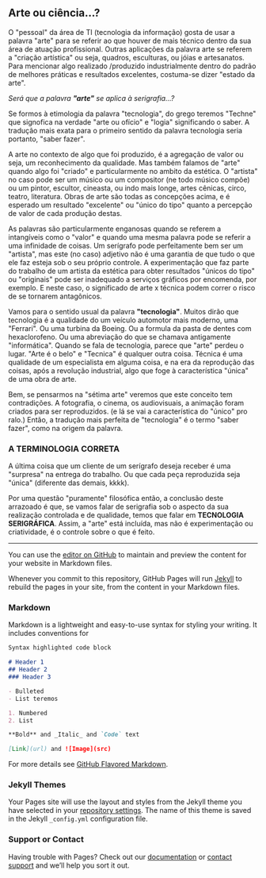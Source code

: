 ## Arte ou ciência...?

O "pessoal" da área de TI (tecnologia da informação) gosta de usar a palavra "arte" para se referir ao que houver de mais técnico dentro da sua área de atuação profissional. Outras aplicações da palavra arte se referem a "criação artística" ou seja, quadros, esculturas, ou jóias e artesanatos. Para mencionar algo realizado /produzido industrialmente dentro do padrão de melhores práticas e resultados excelentes, costuma-se dizer "estado da arte".

*Será que a palavra **"arte"** se aplica à serigrafia...?*

Se formos à etimologia da palavra "tecnologia", do grego teremos "Techne" que signofica na verdade "arte ou ofício" e "logia" significando o saber. A tradução mais exata para o primeiro sentido da palavra tecnologia seria portanto, "saber fazer".

A arte no contexto de algo que foi produzido, é a agregação de valor ou seja, um reconhecimento da qualidade.
Mas também falamos de "arte" quando algo foi "criado" e particularmente no ambito da estética.
O "artista" no caso pode ser um músico ou um compositor (ne todo músico compõe) ou um pintor, escultor, cineasta, ou indo mais longe, artes cênicas, circo, teatro, literatura. Obras de arte são todas as concepções acima, e é esperado um resultado "excelente" ou "único do tipo" quanto a percepção de valor de cada produção destas.

As palavras são particularmente enganosas quando se referem a intangíveis como o "valor" e quando uma mesma palavra pode se referir a uma infinidade de coisas. Um serígrafo pode perfeitamente bem ser um "artista", mas este (no caso) adjetivo não é uma garantia de que tudo o que ele faz esteja sob o seu próprio controle. A experimentação que faz parte do trabalho de um artista da estética para obter resultados "únicos do tipo" ou "originais" pode ser inadequado a serviços gráficos por encomenda, por exemplo. E neste caso, o significado de arte x técnica podem correr o risco de se tornarem antagônicos.

Vamos para o sentido usual da palavra **"tecnologia"**. Muitos dirão que tecnologia é a qualidade do um veículo automotor mais moderno, uma "Ferrari". Ou uma turbina da Boeing. Ou a formula da pasta de dentes com hexaclorofeno. Ou uma abreviação do que se chamava antigamente "informática". Quando se fala de tecnologia, parece que "arte" perdeu o lugar. "Arte é o belo" e "Tecnica" é qualquer outra coisa. Técnica é uma qualidade de um especialista em alguma coisa, e na era da reprodução das coisas, após a revolução industrial, algo que foge à característica "única" de uma obra de arte.

Bem, se pensarmos na "sétima arte" veremos que este conceito tem contradições. A fotografia, o cinema, os audiovisuais, a animação foram criados para ser reproduzidos. (e lá se vai a característica do "único" pro ralo.)
Então, a tradução mais perfeita de "tecnologia" é o termo "saber fazer", como na origem da palavra.

### A TERMINOLOGIA CORRETA

A última coisa que um cliente de um serígrafo deseja receber é uma "surpresa" na entrega do trabalho. Ou que cada peça reproduzida seja "única" (diferente das demais, kkkk).

Por uma questão "puramente" filosófica então, a conclusão deste arrazoado é que, se vamos falar de serigrafia sob o aspecto da sua realização controlada e de qualidade, temos que falar em **TECNOLOGIA SERIGRÁFICA**.
Assim, a "arte" está incluída, mas não é experimentação ou criatividade, é o controle sobre o que é feito.

_____________________________________

You can use the [editor on GitHub](https://github.com/AryLuizBon/FilosofoSerigrafico/edit/master/README.md) to maintain and preview the content for your website in Markdown files.

Whenever you commit to this repository, GitHub Pages will run [Jekyll](https://jekyllrb.com/) to rebuild the pages in your site, from the content in your Markdown files.

### Markdown

Markdown is a lightweight and easy-to-use syntax for styling your writing. It includes conventions for

```markdown
Syntax highlighted code block

# Header 1
## Header 2
### Header 3

- Bulleted
- List teremos 

1. Numbered
2. List

**Bold** and _Italic_ and `Code` text

[Link](url) and ![Image](src)
```

For more details see [GitHub Flavored Markdown](https://guides.github.com/features/mastering-markdown/).

### Jekyll Themes

Your Pages site will use the layout and styles from the Jekyll theme you have selected in your [repository settings](https://github.com/AryLuizBon/FilosofoSerigrafico/settings). The name of this theme is saved in the Jekyll `_config.yml` configuration file.

### Support or Contact

Having trouble with Pages? Check out our [documentation](https://help.github.com/categories/github-pages-basics/) or [contact support](https://github.com/contact) and we’ll help you sort it out.
